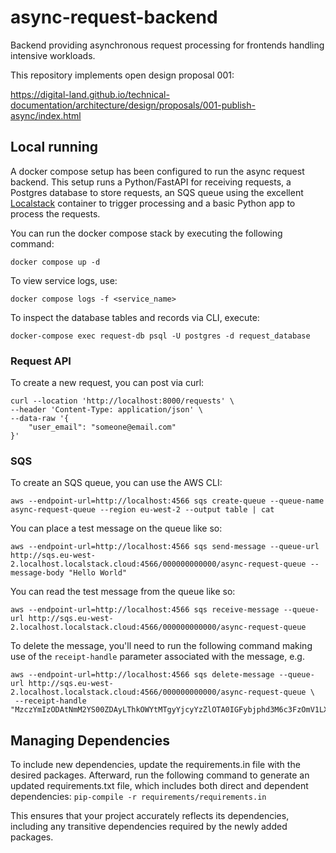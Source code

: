 # async-request-backend

Backend providing asynchronous request processing for frontends handling intensive workloads.

This repository implements open design proposal 001:

https://digital-land.github.io/technical-documentation/architecture/design/proposals/001-publish-async/index.html

## Local running

A docker compose setup has been configured to run the async request backend.  This setup runs a Python/FastAPI for
receiving requests, a Postgres database to store requests, an SQS queue using the excellent [Localstack](https://www.localstack.cloud/) container
to trigger processing and a basic Python app to process the requests.

You can run the docker compose stack by executing the following command:

```shell
docker compose up -d
```
To view service logs, use:
```shell
docker compose logs -f <service_name>
```
To inspect the database tables and records via CLI, execute:
```shell
docker-compose exec request-db psql -U postgres -d request_database
```
### Request API

To create a new request, you can post via curl:

```shell
curl --location 'http://localhost:8000/requests' \
--header 'Content-Type: application/json' \
--data-raw '{
    "user_email": "someone@email.com"
}'
```

### SQS

To create an SQS queue, you can use the AWS CLI:

```shell
aws --endpoint-url=http://localhost:4566 sqs create-queue --queue-name async-request-queue --region eu-west-2 --output table | cat
```

You can place a test message on the queue like so:

```shell
aws --endpoint-url=http://localhost:4566 sqs send-message --queue-url http://sqs.eu-west-2.localhost.localstack.cloud:4566/000000000000/async-request-queue --message-body "Hello World"
```

You can read the test message from the queue like so:

```shell
aws --endpoint-url=http://localhost:4566 sqs receive-message --queue-url http://sqs.eu-west-2.localhost.localstack.cloud:4566/000000000000/async-request-queue
```

To delete the message, you'll need to run the following command making use of the `receipt-handle` parameter associated with the message, e.g.

```shell
aws --endpoint-url=http://localhost:4566 sqs delete-message --queue-url http://sqs.eu-west-2.localhost.localstack.cloud:4566/000000000000/async-request-queue \
 --receipt-handle "MzczYmIzODAtNmM2YS00ZDAyLThkOWYtMTgyYjcyYzZlOTA0IGFybjphd3M6c3FzOmV1LXdlc3QtMjowMDAwMDAwMDAwMDA6YXN5bmMtcmVxdWVzdC1xdWV1ZSBhMjk1ZGVhNi1jNGI2LTQ5ZDQtODEyNC0yNjMwMjFhOWZlOTMgMTcwNzgzNzc1My43NzMzOTk4"
```

## Managing Dependencies

To include new dependencies, update the requirements.in file with the desired packages. Afterward, run the following command to generate an updated requirements.txt file, which includes both direct and dependent dependencies:
    ```
    pip-compile -r requirements/requirements.in
    ```

This ensures that your project accurately reflects its dependencies, including any transitive dependencies required by the newly added packages.
